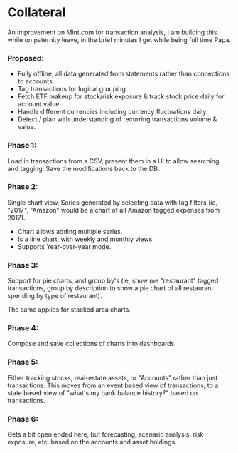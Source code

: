 # Collateral

An improvement on Mint.com for transaction analysis, I am building this while on paternity leave, in the brief minutes I get while being full time Papa.

### Proposed:

- Fully offline, all data generated from statements rather than connections to accounts.
- Tag transactions for logical grouping
- Fetch ETF makeup for stock/risk exposure & track stock price daily for account value.
- Handle different currencies including currency fluctuations daily.
- Detect / plan with understanding of recurring transactions volume & value.

### Phase 1:

Load in transactions from a CSV, present them in a UI to allow searching and tagging. Save the modifications back to the DB.

### Phase 2:

Single chart view. Series generated by selecting data with tag filters (ie, "2017", "Amazon" would be a chart of all Amazon tagged expenses from 2017).

- Chart allows adding multiple series.
- Is a line chart, with weekly and monthly views.
- Supports Year-over-year mode.

### Phase 3:

Support for pie charts, and group by's (ie, show me "restaurant" tagged transactions, group by description to show a pie chart of all restaurant spending by type of restaurant).

The same applies for stacked area charts.

### Phase 4:

Compose and save collections of charts into dashboards.

### Phase 5:

Either tracking stocks, real-estate assets, or "Accounts" rather than just transactions. This moves from an event based view of transactions, to a state based view of "what's my bank balance history?" based on transactions.

### Phase 6:

Gets a bit open ended here, but forecasting, scenario analysis, risk exposure, etc. based on the accounts and asset holdings.
